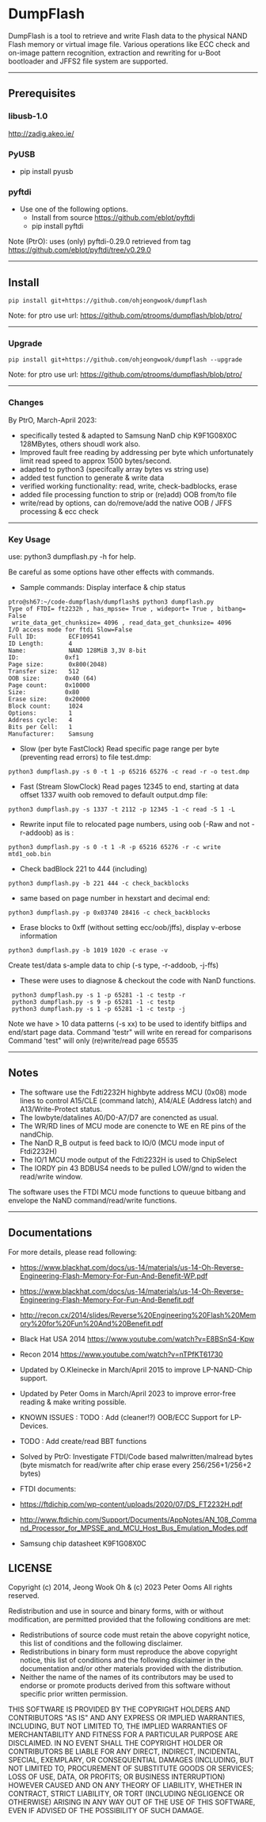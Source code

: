 # DumpFlash
DumpFlash is a tool to retrieve and write Flash data to the physical NAND Flash memory or virtual image file. Various operations like ECC check and on-image pattern recognition, extraction and rewriting for u-Boot bootloader and JFFS2 file system are supported.

---
## Prerequisites

### libusb-1.0
http://zadig.akeo.ie/


### PyUSB

* pip install pyusb

### pyftdi
* Use one of the following options.
   * Install from source https://github.com/eblot/pyftdi
   * pip install pyftdi

Note (PtrO): uses (only) pyftdi-0.29.0 retrieved from tag https://github.com/eblot/pyftdi/tree/v0.29.0
   
---
## Install

```
pip install git+https://github.com/ohjeongwook/dumpflash
```
Note: for ptro use url: https://github.com/ptrooms/dumpflash/blob/ptro/

---
### Upgrade

```
pip install git+https://github.com/ohjeongwook/dumpflash --upgrade
```
Note: for ptro use url: https://github.com/ptrooms/dumpflash/blob/ptro/

---
### Changes

   By PtrO, March-April 2023:
   * specifically tested & adapted to Samsung NanD chip K9F1G08X0C 128MBytes, others shoudl work also.
   * Improved fault free reading by addressing per byte which unfortunately limit read speed to approx 1500 bytes/second.
   * adapted to python3 (specifcally array bytes vs string use)
   * added test function to generate & write data
   * verified working functionality: read, write, check-badblocks, erase
   * added file processing function to strip or (re)add) OOB from/to file
   * write/read by options, can do/remove/add the native OOB / JFFS processing & ecc check

---
### Key Usage

use: python3 dumpflash.py -h  for help.

Be careful as some options have other effects with commands.

* Sample commands: Display interface & chip status
```
ptro@sh67:~/code-dumpflash/dumpflash$ python3 dumpflash.py
Type of FTDI= ft2232h , has_mpsse= True , wideport= True , bitbang= False
 write_data_get_chunksize= 4096 , read_data_get_chunksize= 4096
I/O access mode for ftdi Slow=False
Full ID:         ECF109541
ID Length:       4
Name:            NAND 128MiB 3,3V 8-bit
ID:             0xf1
Page size:       0x800(2048)
Transfer size:   512
OOB size:       0x40 (64)
Page count:     0x10000
Size:           0x80
Erase size:     0x20000
Block count:     1024
Options:         1
Address cycle:   4
Bits per Cell:   1
Manufacturer:    Samsung
```

* Slow (per byte FastClock) Read specific page range per byte (preventing read errors) to file test.dmp:
```
python3 dumpflash.py -s 0 -t 1 -p 65216 65276 -c read -r -o test.dmp
```

* Fast (Stream SlowClock) Read pages 12345 to end, starting at data offset 1337 wuith oob removed to default output.dmp file:
```
python3 dumpflash.py -s 1337 -t 2112 -p 12345 -1 -c read -S 1 -L
```

* Rewrite input file to relocated page numbers, using oob (-Raw and not -r-addoob) as is :
```
python3 dumpflash.py -s 0 -t 1 -R -p 65216 65276 -r -c write mtd1_oob.bin
```

* Check badBlock 221 to 444 (including)
```
python3 dumpflash.py -b 221 444 -c check_backblocks
```
* same based on page number in hexstart and decimal end:
```
python3 dumpflash.py -p 0x03740 28416 -c check_backblocks
```

* Erase blocks to 0xff (without setting ecc/oob/jffs), display v-erbose information
```
python3 dumpflash.py -b 1019 1020 -c erase -v
```

Create test/data s-ample data  to chip (-s type, -r-addoob, -j-ffs)
* These were uses to diagnose & checkout the code with NanD functions.
```
 python3 dumpflash.py -s 1 -p 65281 -1 -c testp -r
 python3 dumpflash.py -s 9 -p 65281 -1 -c testp
 python3 dumpflash.py -s 1 -p 65281 -1 -c testp -j

```
Note we have > 10 data patterns (-s xx)  to be used to identify bitflips and end/start page data.
Command 'testr" will write en reread for comparisons
Command 'test" will only (re)write/read page 65535

---
## Notes

* The software use the Fdti2232H highbyte address MCU (0x08) mode lines 
to control A15/CLE (command latch), A14/ALE (Address latch) and 
A13/Write-Protect status. 
* The lowbyte/datalines A0/D0-A7/D7 are conencted as usual.
* The WR/RD lines of MCU mode are conencte to WE en RE pins of the nandChip.
* The NanD R_B output is feed back to IO/0 (MCU mode input of Ftdi2232H)
* The IO/1 MCU mode output of the Fdti2232H is used to ChipSelect
* The IORDY pin 43 BDBUS4 needs to be pulled LOW/gnd to widen the read/write window.

The software uses the FTDI MCU mode functions to queuue bitbang and envelope
the NaND command/read/write functions.

---
## Documentations
For more details, please read following:

   * https://www.blackhat.com/docs/us-14/materials/us-14-Oh-Reverse-Engineering-Flash-Memory-For-Fun-And-Benefit-WP.pdf
   * https://www.blackhat.com/docs/us-14/materials/us-14-Oh-Reverse-Engineering-Flash-Memory-For-Fun-And-Benefit.pdf
   * http://recon.cx/2014/slides/Reverse%20Engineering%20Flash%20Memory%20for%20Fun%20And%20Benefit.pdf
   * Black Hat USA 2014 https://www.youtube.com/watch?v=E8BSnS4-Kpw
   * Recon 2014 https://www.youtube.com/watch?v=nTPfKT61730
   * Updated by O.Kleinecke in March/April 2015 to improve LP-NAND-Chip support.
   * Updated by Peter Ooms in March/April 2023 to improve error-free reading & make writing possible.

   * KNOWN ISSUES : TODO : Add (cleaner!?) OOB/ECC Support for LP-Devices.
   * TODO : Add create/read BBT functions

   * Solved by PtrO: Investigate FTDI/Code based malwritten/malread bytes (byte mismatch for read/write after chip erase every 256/256+1/256+2 bytes)
   * FTDI documents: 
   *    https://ftdichip.com/wp-content/uploads/2020/07/DS_FT2232H.pdf 
   *    http://www.ftdichip.com/Support/Documents/AppNotes/AN_108_Command_Processor_for_MPSSE_and_MCU_Host_Bus_Emulation_Modes.pdf
   * Samsung chip datasheet K9F1G08X0C

## LICENSE
Copyright (c) 2014, Jeong Wook Oh & (c) 2023 Peter Ooms
All rights reserved.

Redistribution and use in source and binary forms, with or without modification, are permitted provided that the following conditions are met:
   * Redistributions of source code must retain the above copyright notice, this list of conditions and the following disclaimer.
   * Redistributions in binary form must reproduce the above copyright notice, this list of conditions and the following disclaimer in the documentation and/or other materials provided with the distribution.
   * Neither the name of the names of its contributors may be used to endorse or promote products derived from this software without specific prior written permission.

THIS SOFTWARE IS PROVIDED BY THE COPYRIGHT HOLDERS AND CONTRIBUTORS "AS IS" AND ANY EXPRESS OR IMPLIED WARRANTIES, INCLUDING, BUT NOT LIMITED TO, THE IMPLIED WARRANTIES OF MERCHANTABILITY AND FITNESS FOR A PARTICULAR PURPOSE ARE DISCLAIMED. IN NO EVENT SHALL THE COPYRIGHT HOLDER OR CONTRIBUTORS BE LIABLE FOR ANY DIRECT, INDIRECT, INCIDENTAL, SPECIAL, EXEMPLARY, OR CONSEQUENTIAL DAMAGES (INCLUDING, BUT NOT LIMITED TO, PROCUREMENT OF SUBSTITUTE GOODS OR SERVICES; LOSS OF USE, DATA, OR PROFITS; OR BUSINESS INTERRUPTION) HOWEVER CAUSED AND ON ANY THEORY OF LIABILITY, WHETHER IN CONTRACT, STRICT LIABILITY, OR TORT (INCLUDING NEGLIGENCE OR OTHERWISE) ARISING IN ANY WAY OUT OF THE USE OF THIS SOFTWARE, EVEN IF ADVISED OF THE POSSIBILITY OF SUCH DAMAGE.

